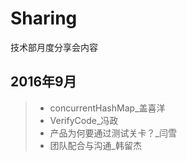# Sharing
技术部月度分享会内容
## 2016年9月
> * concurrentHashMap_盖喜洋
> * VerifyCode_冯政
> * 产品为何要通过测试关卡？_闫雪
> * 团队配合与沟通_韩留杰
